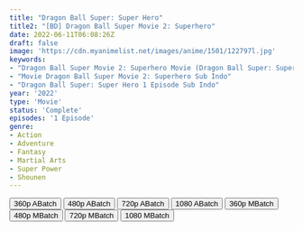 ```yaml
---
title: "Dragon Ball Super: Super Hero"
title2: "[BD] Dragon Ball Super Movie 2: Superhero"
date: 2022-06-11T06:08:26Z
draft: false
image: 'https://cdn.myanimelist.net/images/anime/1501/122797l.jpg'
keywords:
- "Dragon Ball Super Movie 2: Superhero Movie (Dragon Ball Super: Super Hero) Sub Indo Oploverz"
- "Movie Dragon Ball Super Movie 2: Superhero Sub Indo"
- "Dragon Ball Super: Super Hero 1 Episode Sub Indo"
year: '2022'
type: 'Movie'
status: 'Complete'
episodes: '1 Episode'
genre:
- Action
- Adventure
- Fantasy
- Martial Arts
- Super Power
- Shounen
---
```


<div class="d-g gg-5 gtc-r ai-c">
<button onclick="window.open('?barc=sJrHdOtHaa_20221209/1/MP4/Kuramanime-DGBS_MOV2_BD-360p-Oploverz','_blank')">360p ABatch</button>
<button onclick="window.open('?barc=sJrHdOtHaa_20221209/1/MP4/Kuramanime-DGBS_MOV2_BD-480p-Oploverz','_blank')">480p ABatch</button>
<button onclick="window.open('?barc=sJrHdOtHaa_20221209/1/MP4/Kuramanime-DGBS_MOV2_BD-720p-Oploverz','_blank')">720p ABatch</button>
<button onclick="window.open('?barc=sJrHdOtHaa_20221209/1/MP4/Kuramanime-DGBS_MOV2_BD-1080p-Oploverz','_blank')">1080 ABatch</button>
<button onclick="window.open('?bmed=80i6d90ittcozs3','_blank')">360p MBatch</button>
<button onclick="window.open('?bmed=qs8rfetb10kbc2i','_blank')">480p MBatch</button>
<button onclick="window.open('?bmed=667qbqby1wqamqn','_blank')">720p MBatch</button>
<button onclick="window.open('?bmed=qg8hfgljlz2xdbx','_blank')">1080 MBatch</button>
</div>